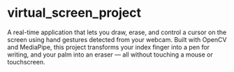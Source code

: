# virtual_screen_project
A real-time application that lets you draw, erase, and control a cursor on the screen using hand gestures detected from your webcam. Built with OpenCV and MediaPipe, this project transforms your index finger into a pen for writing, and your palm into an eraser — all without touching a mouse or touchscreen.
